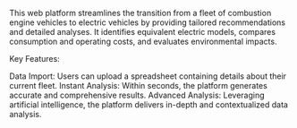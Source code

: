 This web platform streamlines the transition from a fleet of combustion engine vehicles to electric vehicles by providing tailored recommendations and detailed analyses. It identifies equivalent electric models, compares consumption and operating costs, and evaluates environmental impacts.

Key Features:

Data Import: Users can upload a spreadsheet containing details about their current fleet.
Instant Analysis: Within seconds, the platform generates accurate and comprehensive results.
Advanced Analysis: Leveraging artificial intelligence, the platform delivers in-depth and contextualized data analysis.
